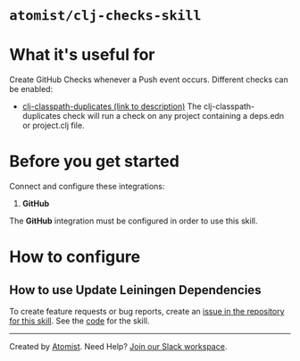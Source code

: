 # `atomist/clj-checks-skill`

<!---atomist-skill-readme:start--->

# What it's useful for

Create GitHub Checks whenever a Push event occurs.  Different checks can be enabled:

*   [clj-classpath-duplicates (link to description)](https://sr.ht/~severeoverfl0w/clj-classpath-duplicates/)
    The clj-classpath-duplicates check will run a check on any project containing a deps.edn or project.clj file.

# Before you get started

Connect and configure these integrations:

1. **GitHub**

The **GitHub** integration must be configured in order to use this skill.

# How to configure

## How to use Update Leiningen Dependencies

To create feature requests or bug reports, create an [issue in the repository for this skill](https://github.com/atomist-skills/clj-checks-skill/issues). See the [code](https://github.com/atomist-skills/clj-checks-skill) for the skill.

<!---atomist-skill-readme:end--->

---

Created by [Atomist][atomist].
Need Help? [Join our Slack workspace][slack].

[atomist]: https://atomist.com/ "Atomist - How Teams Deliver Software"
[slack]: https://join.atomist.com/ "Atomist Community Slack"
